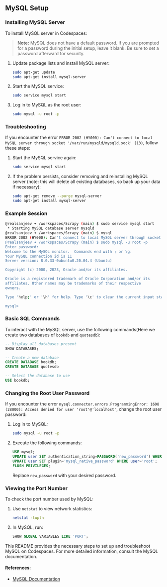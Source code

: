 ## MySQL Setup

### Installing MySQL Server

To install MySQL server in Codespaces:

> **Note:** MySQL does not have a default password. If you are prompted for a password during the initial setup, leave it blank. Be sure to set a password afterward for security.

1. Update package lists and install MySQL server:
    ```bash
    sudo apt-get update
    sudo apt-get install mysql-server
    ```
2. Start the MySQL service:
    ```bash
    sudo service mysql start
    ```
3. Log in to MySQL as the root user:
    ```bash
    sudo mysql -u root -p
    ```

### Troubleshooting

If you encounter the error `ERROR 2002 (HY000): Can't connect to local MySQL server through socket '/var/run/mysqld/mysqld.sock' (13)`, follow these steps:

1. Start the MySQL service again:
    ```bash
    sudo service mysql start
    ```
2. If the problem persists, consider removing and reinstalling MySQL server (note: this will delete all existing databases, so back up your data if necessary):
    ```bash
    sudo apt-get remove --purge mysql-server
    sudo apt-get install mysql-server
    ```

### Example Session

```bash
@realsanjeev ➜ /workspaces/Scrapy (main) $ sudo service mysql start 
 * Starting MySQL database server mysqld                                                                                                              [ OK ] 
@realsanjeev ➜ /workspaces/Scrapy (main) $ mysql
ERROR 2002 (HY000): Can't connect to local MySQL server through socket '/var/run/mysqld/mysqld.sock' (13)
@realsanjeev ➜ /workspaces/Scrapy (main) $ sudo mysql -u root -p
Enter password: 
Welcome to the MySQL monitor.  Commands end with ; or \g.
Your MySQL connection id is 11
Server version: 8.0.33-0ubuntu0.20.04.4 (Ubuntu)

Copyright (c) 2000, 2023, Oracle and/or its affiliates.

Oracle is a registered trademark of Oracle Corporation and/or its
affiliates. Other names may be trademarks of their respective
owners.

Type 'help;' or '\h' for help. Type '\c' to clear the current input statement.

mysql> 
```

### Basic SQL Commands

To interact with the MySQL server, use the following commands(Here we create two databases of `bookdb` and `quotesdb`):

```sql
-- Display all databases present
SHOW DATABASES;

-- Create a new database
CREATE DATABASE bookdb;
CREATE DATABASE quotesdb

-- Select the database to use
USE bookdb;
```

### Changing the Root User Password

If you encounter the error `mysql.connector.errors.ProgrammingError: 1698 (28000): Access denied for user 'root'@'localhost'`, change the root user password:

1. Log in to MySQL:
    ```bash
    sudo mysql -u root -p
    ```
2. Execute the following commands:
    ```sql
    USE mysql;
    UPDATE user SET authentication_string=PASSWORD('new_password') WHERE user='root';
    UPDATE user SET plugin='mysql_native_password' WHERE user='root';
    FLUSH PRIVILEGES;
    ```

   Replace `new_password` with your desired password.

### Viewing the Port Number

To check the port number used by MySQL:

1. Use `netstat` to view network statistics:
    ```bash
    netstat -tupln
    ```

2. In MySQL, run:
    ```sql
    SHOW GLOBAL VARIABLES LIKE 'PORT';
    ```

This README provides the necessary steps to set up and troubleshoot MySQL on Codespaces. For more detailed information, consult the MySQL documentation.


#### References:
- [MySQL Documentation](https://dev.mysql.com/doc/mysql-getting-started/en/)